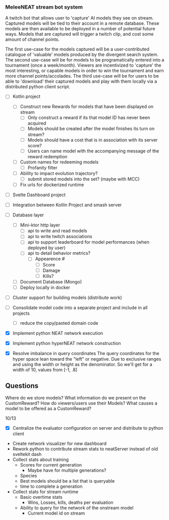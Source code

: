 ### MeleeNEAT stream bot system
A twitch bot that allows user to 'capture' AI models they see on stream. Captured models will be tied to their account in a remote database. These models are then available to be deployed in a number of potential future ways. Models that are captured will trigger a twitch clip, and cost some amount of channel points. 

The first use-case for the models captured will be a user-contributed catalogue of 'valuable' models produced by the divergent search system.
The second use-case will be for models to be programatically entered into a tournament (once a week/month). Viewers are incentivized to 'capture' the most interesting, or capable models in order to win the tournament and earn more channel points/accolades.
The third use-case will be for users to be able to 'download' their captured models and play with them locally via a distributed python client script.

- [ ] Kotlin project
  - [ ] Construct new Rewards for models that have been displayed on stream
    - [ ] Only construct a reward if its that model ID has never been acquired
    - [ ] Models should be created after the model finishes its turn on stream?
    - [ ] Models should have a cost that is in association with its server score?
    - [ ] Users can name model with the accompanying message of the reward redemption
  - [ ] Custom names for redeeming models
    - [ ] Profanity filter
  - [ ] Ability to impact evolution trajectory?
    - [ ] submit stored models into the set? (maybe with MCC)
  - [ ] Fix urls for dockerized runtime
- [ ] Svelte Dashboard project
- [ ] Integration between Kotlin Project and smash server
- [ ] Database layer
  - [ ] Mini-ktor http layer
    - [ ] api to write and read models
    - [ ] api to write twitch associations
    - [ ] api to support leaderboard for model performances (when deployed by user)
    - [ ] api to detail behavior metrics?
      - [ ] Appearence #
        - [ ] Score
        - [ ] Damage
        - [ ] Kills?
  - [ ] Document Database (Mongo)
  - [ ] Deploy locally in docker
- [ ] Cluster support for building models (distribute work)
- [ ] Consolidate model code into a separate project and include in all projects
  - [ ] reduce the copy/pasted domain code
- [x] Implement python NEAT network execution
- [x] Implement python hyperNEAT network construction
- [x] Resolve imbalance in query coordinates
The query coordinates for the hyper space lean toward the "left" or negative. Due to exclusive ranges and using the width or height as the denominator. So we'll get for a width of 10, values from [-1, .8]



## Questions

Where do we store models?
What information do we present on the CustomReward?
How do viewers/users use their Models?
What causes a model to be offered as a CustomReward?


10/13
- [x] Centralize the evaluator configuration on server and distribute to python client
- Create network visualizer for new dashboard
- Rework python to contribute stream stats to neatServer instead of old sveltekit dash
- Collect stats about training
  - Scores for current generation
    - Maybe have for multiple generations?
  - Species
  - Best models should be a list that is queryable
  - time to complete a generation
- Collect stats for stream runtime
  - Basic overtime stats
    - Wins, Losses, kills, deaths per evaluation
  - Ability to query for the network of the onstream model
    - Current model id on stream